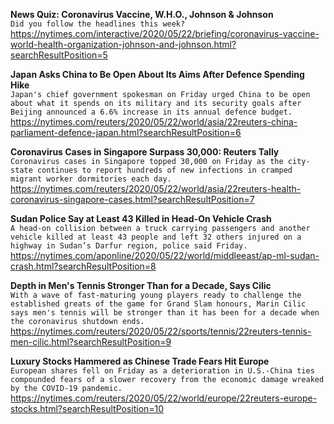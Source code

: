 **News Quiz: Coronavirus Vaccine, W.H.O., Johnson & Johnson**\
`Did you follow the headlines this week?`\
https://nytimes.com/interactive/2020/05/22/briefing/coronavirus-vaccine-world-health-organization-johnson-and-johnson.html?searchResultPosition=5

**Japan Asks China to Be Open About Its Aims After Defence Spending Hike**\
`Japan's chief government spokesman on Friday urged China to be open about what it spends on its military and its security goals after Beijing announced a 6.6% increase in its annual defence budget.`\
https://nytimes.com/reuters/2020/05/22/world/asia/22reuters-china-parliament-defence-japan.html?searchResultPosition=6

**Coronavirus Cases in Singapore Surpass 30,000: Reuters Tally**\
`Coronavirus cases in Singapore topped 30,000 on Friday as the city-state continues to report hundreds of new infections in cramped migrant worker dormitories each day.`\
https://nytimes.com/reuters/2020/05/22/world/asia/22reuters-health-coronavirus-singapore-cases.html?searchResultPosition=7

**Sudan Police Say at Least 43 Killed in Head-On Vehicle Crash**\
`A head-on collision between a truck carrying passengers and another vehicle killed at least 43 people and left 32 others injured on a highway in Sudan’s Darfur region, police said Friday.`\
https://nytimes.com/aponline/2020/05/22/world/middleeast/ap-ml-sudan-crash.html?searchResultPosition=8

**Depth in Men's Tennis Stronger Than for a Decade, Says Cilic**\
`With a wave of fast-maturing young players ready to challenge the established greats of the game for Grand Slam honours, Marin Cilic says men's tennis will be stronger than it has been for a decade when the coronavirus shutdown ends.`\
https://nytimes.com/reuters/2020/05/22/sports/tennis/22reuters-tennis-men-cilic.html?searchResultPosition=9

**Luxury Stocks Hammered as Chinese Trade Fears Hit Europe**\
`European shares fell on Friday as a deterioration in U.S.-China ties compounded fears of a slower recovery from the economic damage wreaked by the COVID-19 pandemic.`\
https://nytimes.com/reuters/2020/05/22/world/europe/22reuters-europe-stocks.html?searchResultPosition=10


